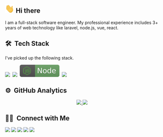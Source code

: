 ## <img src="https://raw.githubusercontent.com/ABSphreak/ABSphreak/master/gifs/Hi.gif" width="30px"> Hi there

I am a full-stack software engineer. My professional experience includes 3+ years of web technology like laravel, node.js, vue, react.


## 🛠 &nbsp;Tech Stack

 I've picked up the following stack.<br>

<img src="https://img.shields.io/badge/-Laravel-F55247?style=flat-square&logo=Laravel&logoColor=white"/>&nbsp;
<img src="https://img.shields.io/badge/Vue.js-35495E?style=flat-square&logo=vue.js&logoColor=4FC08D"/>&nbsp; 
![node](./badges/src/node.svg)&nbsp; 
<img src="https://img.shields.io/badge/-ReactJs-61DAFB?logo=react&logoColor=white&style=flat" />&nbsp; 


## ⚙️ &nbsp;GitHub Analytics

<p align="center">
<a href="https://github.com/devghor">
  <img height="180em" src="https://github-readme-stats-eight-theta.vercel.app/api?username=devghor&show_icons=true&theme=algolia&include_all_commits=true&count_private=true"/>
  <img height="180em" src="https://github-readme-stats-eight-theta.vercel.app/api/top-langs/?username=devghor&layout=compact&theme=algolia&include_all_commits=true&count_private=true&langs_count=8&hide=DIGITAL Command Language"/>
</a>
</p> 


## 🤝🏻 &nbsp;Connect with Me

<a href="mailto:hafij.to@gmail.com"><img src="https://img.shields.io/badge/-Mail Me-D14836?style=flat&logo=Gmail&logoColor=white"/></a>
<a href="https://hafij.dev"><img src="https://img.shields.io/badge/Website-3b5998?style=flat-square&logo=google-chrome&logoColor=white"/></a>
<a href="https://www.linkedin.com/in/hafijur-rahaman/"><img src="https://img.shields.io/badge/-LinkedIn-blue?style=flat-square&logo=Linkedin&logoColor=white"/></a>
<a href="https://twitter.com/hafijur_rah"><img src="https://img.shields.io/badge/-Twitter-1ca0f1?style=flat-square&labelColor=1ca0f1&logo=twitter&logoColor=white"/></a>
<a href="https://github.com/devghor"><img src="https://img.shields.io/badge/-GitHub-414141?style=flat-square&labelColor=414141&logo=github&logoColor=white"/></a>



